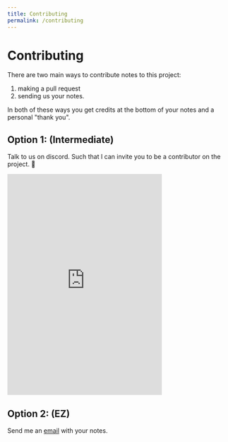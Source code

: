 ```yaml
---
title: Contributing
permalink: /contributing
---
```


# Contributing

There are two main ways to contribute notes to this project:
1. making a pull request
2. sending us your notes.

In both of these ways you get credits at the bottom of your notes and a personal "thank you".

## Option 1: (Intermediate)
Talk to us on  discord. Such that I can invite you to be a contributor on the project. :muscle:

<iframe src="https://discordapp.com/widget?id=760841775325118494&theme=dark" width="350" height="500" allowtransparency="true" frameborder="0" sandbox="allow-popups allow-popups-to-escape-sandbox allow-same-origin allow-scripts"></iframe>



## Option 2: (EZ)
Send me an <a href="mailto:m.a.bruderervanblerk@student.utwente.nl?subject=ByteHub%20Notes">email</a> with your notes.
